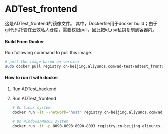 # ADTest_frontend
这是ADTest_frontend的镜像文件。
其中，Dockerfile用于docker build；由于git代码托管在云效私人仓库，需要权限pull，因此把id_rsa私钥复制到容器内。

#### Build From Docker

Run following command to pull this image.

```bash
# pull the image based on version
sudo docker pull registry.cn-beijing.aliyuncs.com/ad-test/adtest_frontend:[镜像版本号]
```

#### How to run it with docker

1. Run ADTest_backend

2. Run ADTest_frontend

   ```sh
   # On Linux system
   docker run -it --network="host" registry.cn-beijing.aliyuncs.com/ad-test/adtest_frontend:[镜像版本号]
   
   # On Windows/MacOS system
   docker run -it -p 8090-8093:8090-8093 registry.cn-beijing.aliyuncs.com/ad-test/adtest_frontend:[镜像版本号]
   ```

